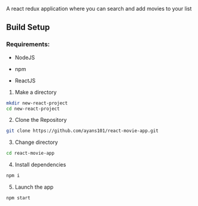 A react redux application where you can search and add movies to your list 

## Build Setup

### Requirements:

* NodeJS

* npm

* ReactJS


1. Make a directory 
```bash
mkdir new-react-project
cd new-react-project
```

2. Clone the Repository
```bash
git clone https://github.com/ayans101/react-movie-app.git
```

3. Change directory
```bash
cd react-movie-app
```

4. Install dependencies
```bash
npm i
```

5. Launch the app
```bash
npm start
```

